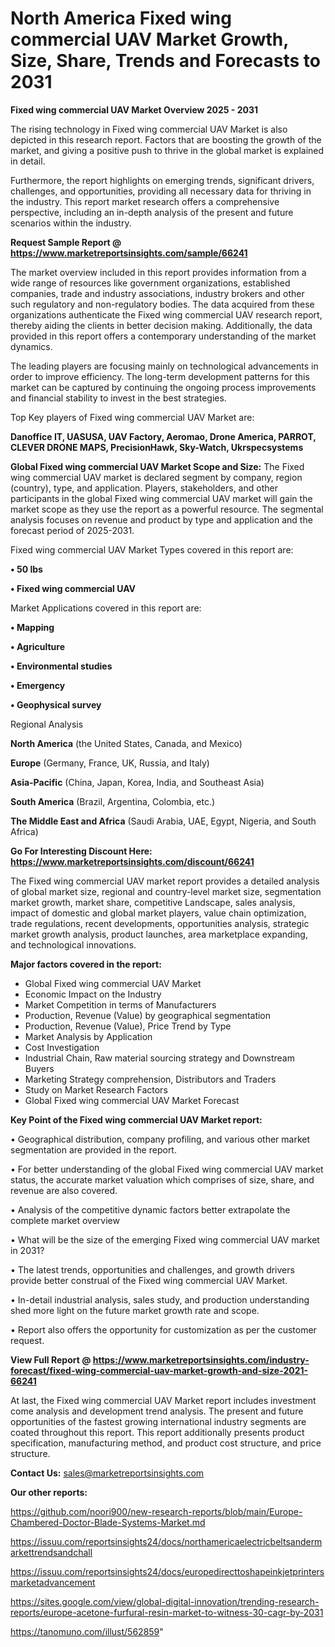 # North America Fixed wing commercial UAV Market Growth, Size, Share, Trends and Forecasts to 2031

<Strong> Fixed wing commercial UAV Market Overview 2025 - 2031</strong>

The rising technology in Fixed wing commercial UAV Market is also depicted in this research report. Factors that are boosting the growth of the market, and giving a positive push to thrive in the global market is explained in detail.

Furthermore, the report highlights on emerging trends, significant drivers, challenges, and opportunities, providing all necessary data for thriving in the industry. This report market research offers a comprehensive perspective, including an in-depth analysis of the present and future scenarios within the industry.

<strong>Request Sample Report @ <a href=https://www.marketreportsinsights.com/sample/66241>https://www.marketreportsinsights.com/sample/66241</a></strong>

The market overview included in this report provides information from a wide range of resources like government organizations, established companies, trade and industry associations, industry brokers and other such regulatory and non-regulatory bodies. The data acquired from these organizations authenticate the Fixed wing commercial UAV research report, thereby aiding the clients in better decision making. Additionally, the data provided in this report offers a contemporary understanding of the market dynamics.

The leading players are focusing mainly on technological advancements in order to improve efficiency. The long-term development patterns for this market can be captured by continuing the ongoing process improvements and financial stability to invest in the best strategies.

Top Key players of Fixed wing commercial UAV Market are:

<strong>Danoffice IT, UASUSA, UAV Factory, Aeromao, Drone America, PARROT, CLEVER DRONE MAPS, PrecisionHawk, Sky-Watch, Ukrspecsystems</strong>

<strong><b>Global Fixed wing commercial UAV Market Scope and Size:</b></strong>
The Fixed wing commercial UAV market is declared segment by company, region (country), type, and application. Players, stakeholders, and other participants in the global Fixed wing commercial UAV market will gain the market scope as they use the report as a powerful resource. The segmental analysis focuses on revenue and product by type and application and the forecast period of 2025-2031.

Fixed wing commercial UAV Market Types covered in this report are:

<strong>• 50 lbs

• Fixed wing commercial UAV</strong>

Market Applications covered in this report are:

<strong>• Mapping

• Agriculture

• Environmental studies

• Emergency

• Geophysical survey</strong> 

Regional Analysis

<strong>North America</strong> (the United States, Canada, and Mexico)

<strong>Europe</strong> (Germany, France, UK, Russia, and Italy)

<strong>Asia-Pacific</strong> (China, Japan, Korea, India, and Southeast Asia)

<strong>South America</strong> (Brazil, Argentina, Colombia, etc.)

<strong>The Middle East and Africa</strong> (Saudi Arabia, UAE, Egypt, Nigeria, and South Africa)

<strong>Go For Interesting Discount Here: <a href=https://www.marketreportsinsights.com/discount/66241>https://www.marketreportsinsights.com/discount/66241</a></strong>

The Fixed wing commercial UAV market report provides a detailed analysis of global market size, regional and country-level market size, segmentation market growth, market share, competitive Landscape, sales analysis, impact of domestic and global market players, value chain optimization, trade regulations, recent developments, opportunities analysis, strategic market growth analysis, product launches, area marketplace expanding, and technological innovations.

<strong><b>Major factors covered in the report:</b></strong>
<ul>
  <li>Global Fixed wing commercial UAV Market </li>
  <li>Economic Impact on the Industry</li>
  <li>Market Competition in terms of Manufacturers</li>
  <li>Production, Revenue (Value) by geographical segmentation</li>
  <li>Production, Revenue (Value), Price Trend by Type</li>
  <li>Market Analysis by Application</li>
  <li>Cost Investigation</li>
  <li>Industrial Chain, Raw material sourcing strategy and Downstream Buyers</li>
  <li>Marketing Strategy comprehension, Distributors and Traders</li>
  <li>Study on Market Research Factors</li>
  <li>Global Fixed wing commercial UAV Market Forecast</li>
</ul>

<strong><b>Key Point of the Fixed wing commercial UAV Market report:</b></strong>

• Geographical distribution, company profiling, and various other market segmentation are provided in the report.

• For better understanding of the global Fixed wing commercial UAV market status, the accurate market valuation which comprises of size, share, and revenue are also covered.

• Analysis of the competitive dynamic factors better extrapolate the complete market overview

• What will be the size of the emerging Fixed wing commercial UAV market in 2031?

• The latest trends, opportunities and challenges, and growth drivers provide better construal of the Fixed wing commercial UAV Market.

• In-detail industrial analysis, sales study, and production understanding shed more light on the future market growth rate and scope.

• Report also offers the opportunity for customization as per the customer request.

<strong><b>View Full Report @ <a href=https://www.marketreportsinsights.com/industry-forecast/fixed-wing-commercial-uav-market-growth-and-size-2021-66241>https://www.marketreportsinsights.com/industry-forecast/fixed-wing-commercial-uav-market-growth-and-size-2021-66241</a></b></strong>


At last, the Fixed wing commercial UAV Market report includes investment come analysis and development trend analysis. The present and future opportunities of the fastest growing international industry segments are coated throughout this report. This report additionally presents product specification, manufacturing method, and product cost structure, and price structure.

<strong>Contact Us:</strong>
sales@marketreportsinsights.com

<strong>Our other reports:</strong>

<a href=https://github.com/noori900/new-research-reports/blob/main/Europe-Chambered-Doctor-Blade-Systems-Market.md>https://github.com/noori900/new-research-reports/blob/main/Europe-Chambered-Doctor-Blade-Systems-Market.md</a>

<a href=https://issuu.com/reportsinsights24/docs/northamericaelectricbeltsandermarkettrendsandchall>https://issuu.com/reportsinsights24/docs/northamericaelectricbeltsandermarkettrendsandchall</a>

<a href=https://issuu.com/reportsinsights24/docs/europedirecttoshapeinkjetprintersmarketadvancement>https://issuu.com/reportsinsights24/docs/europedirecttoshapeinkjetprintersmarketadvancement</a>

<a href=https://sites.google.com/view/global-digital-innovation/trending-research-reports/europe-acetone-furfural-resin-market-to-witness-30-cagr-by-2031>https://sites.google.com/view/global-digital-innovation/trending-research-reports/europe-acetone-furfural-resin-market-to-witness-30-cagr-by-2031</a>

<a href=https://tanomuno.com/illust/562859>https://tanomuno.com/illust/562859</a>"
